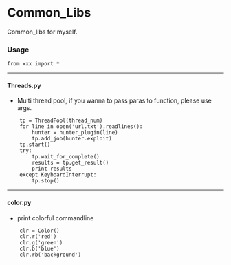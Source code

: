 # Common_Libs
Common_libs for myself.

### Usage

```
from xxx import *
```

----------------------------------------------------------------------


#### Threads.py

* Multi thread pool, if you wanna to pass paras to function, please use args.

```
    tp = ThreadPool(thread_num)
    for line in open('url.txt').readlines():
        hunter = hunter_plugin(line)
        tp.add_job(hunter.exploit)
    tp.start()
    try:
        tp.wait_for_complete()
        results = tp.get_result()
        print results
    except KeyboardInterrupt:
        tp.stop()
```

----------------------------------------------------------------------


#### color.py

* print colorful commandline

```
    clr = Color()  
    clr.r('red')  
    clr.g('green')  
    clr.b('blue')  
    clr.rb('background')

```
